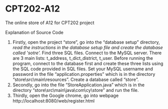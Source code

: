 # CPT202-A12
The online store of A12 for CPT202 project

Explanation of Source Code
1. Firstly, open the project “store”, go into the “database setup” directory, *read the instructions in the database setup file and create the database called 'sotre'.* Find three SQL files. Connect to the MySQL server. There are 3 main lists: t_address, t_dict_district, t_user. Before running the program, connect to the database first and create these three lists using the SQL code provided in SQL files. Set your MySQL username and password in the file “application.properties” which is in the directory “store\src\main\resources”. Create a database called “store”.
2. Secondly, go into the file “StoreApplication.java” which is in the directory “store\src\main\java\com\cy\store” and run the file.
3. Thirdly, open the Google chrome, go into webpage http://localhost:8080/web/register.html

